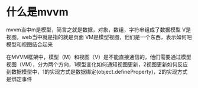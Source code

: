 # 什么是mvvm

mvvm当中m是模型，简言之就是数据，对象，数组，字符串组成了数据模型
V是视图，web当中就是指的就是页面
VM是模型视图，他们是一个东西，表示如何吧模型和视图结合起来

在MVVM框架中，模型（M）和视图（V）是不能直接通信的，他们需要通过模型视图（VM），分为两个方向，1模型变化如何通知视图更新，2视图更新如何反应到数据模型中，1的实现方式是数据绑定(object.defineProperty)，2的实现方式是绑定事件


